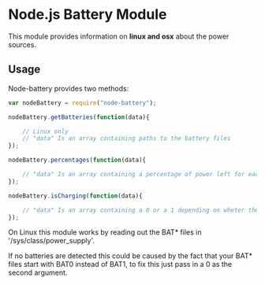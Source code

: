 Node.js Battery Module
===============================
This module provides information on **linux and osx** about the power sources.

Usage
------------------------
Node-battery provides two methods:
````JavaScript
var nodeBattery = require("node-battery");

nodeBattery.getBatteries(function(data){

	// Linux only
	// "data" Is an array containing paths to the battery files
});

nodeBattery.percentages(function(data){

	// "data" Is an array containing a percentage of power left for each battery.
});

nodeBattery.isCharging(function(data){

	// "data" Is an array containing a 0 or a 1 depending on wheter the battery is being charged.
});
````
On Linux this module works by reading out the BAT* files in '/sys/class/power_supply'.

If no batteries are detected this could be caused by the fact that your BAT* files start with BAT0 instead of BAT1,
to fix this just pass in a 0 as the second argument.
